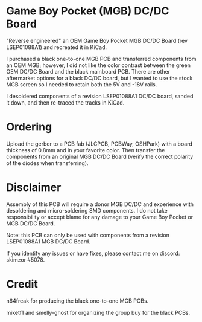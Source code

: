 # Game Boy Pocket (MGB) DC/DC Board
"Reverse engineered" an OEM Game Boy Pocket MGB DC/DC Board (rev LSEP01088A1) and recreated it in KiCad.

I purchased a black one-to-one MGB PCB and transferred components from an OEM MGB; however, I did not like the color contrast between the green OEM DC/DC Board and the black mainboard PCB. There are other aftermarket options for a black DC/DC board, but I wanted to use the stock MGB screen so I needed to retain both the 5V and -18V rails.  

I desoldered components of a revision LSEP01088A1 DC/DC board, sanded it down, and then re-traced the tracks in KiCad. 

# Ordering

Upload the gerber to a PCB fab (JLCPCB, PCBWay, OSHPark) with a board thickness of 0.8mm and in your favorite color.  Then transfer the components from an original MGB DC/DC Board (verify the correct polarity of the diodes when transferring).  

# Disclaimer

Assembly of this PCB will require a donor MGB DC/DC and experience with desoldering and micro-soldering SMD components.  I do not take responsibility or accept blame for any damage to your Game Boy Pocket or MGB DC/DC Board. 

Note: this PCB can only be used with components from a revision LSEP01088A1 MGB DC/DC Board.

If you identify any issues or have fixes, please contact me on discord: skimzor #5078.

# Credit

n64freak for producing the black one-to-one MGB PCBs.

miketf1 and smelly-ghost for organizing the group buy for the black PCBs.

